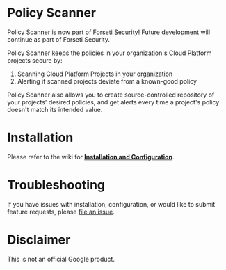 # Policy Scanner

Policy Scanner is now part of [Forseti Security](https://github.com/GoogleCloudPlatform/forseti-security)! Future development will continue as part of Forseti Security.

Policy Scanner keeps the policies in your organization's Cloud Platform
projects secure by:

1. Scanning Cloud Platform Projects in your organization
2. Alerting if scanned projects deviate from a known-good policy

Policy Scanner also allows you to create source-controlled repository of your
projects' desired policies, and get alerts every time a project's policy
doesn't match its intended value.

# Installation
Please refer to the wiki for **[Installation and Configuration](https://github.com/GoogleCloudPlatform/policyscanner/wiki)**.

# Troubleshooting
If you have issues with installation, configuration, or would like to submit feature requests, please [file an
issue](https://github.com/GoogleCloudPlatform/policyscanner/issues/new).

# Disclaimer
This is not an official Google product.
